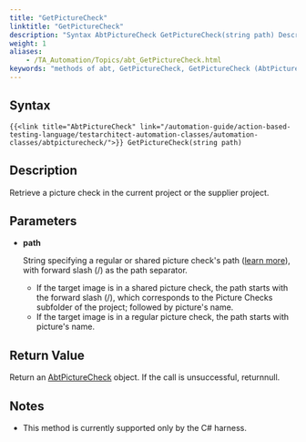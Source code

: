 ```yaml
--- 
title: "GetPictureCheck"
linktitle: "GetPictureCheck"
description: "Syntax AbtPictureCheck GetPictureCheck(string path) Description Retrieve a picture check in the current project or the supplier project. Parameters path String specifying a regular or shared picture ..."
weight: 1
aliases: 
    - /TA_Automation/Topics/abt_GetPictureCheck.html
keywords: "methods of abt, GetPictureCheck, GetPictureCheck (AbtPictureCheckManagement), AbtPictureCheckManagement, getpicturecheck, abtpicturecheckmanagement getpicturecheck, retrieve picture check, get picture check"
---
```


## Syntax

`{{<link title="AbtPictureCheck" link="/automation-guide/action-based-testing-language/testarchitect-automation-classes/automation-classes/abtpicturecheck/">}} GetPictureCheck(string path)`

## Description

Retrieve a picture check in the current project or the supplier project.

## Parameters

-   **path**

    String specifying a regular or shared picture check's path \([learn more](/user-guide/projects-and-project-items/project-items/picture-checks/)\), with forward slash \(/\) as the path separator.

    -   If the target image is in a shared picture check, the path starts with the forward slash \(/\), which corresponds to the Picture Checks subfolder of the project; followed by picture's name.
    -   If the target image is in a regular picture check, the path starts with picture's name.

## Return Value

Return an [AbtPictureCheck](/automation-guide/action-based-testing-language/testarchitect-automation-classes/automation-classes/abtpicturecheck/) object. If the call is unsuccessful, returnnull.

## Notes

-   This method is currently supported only by the C\# harness.


